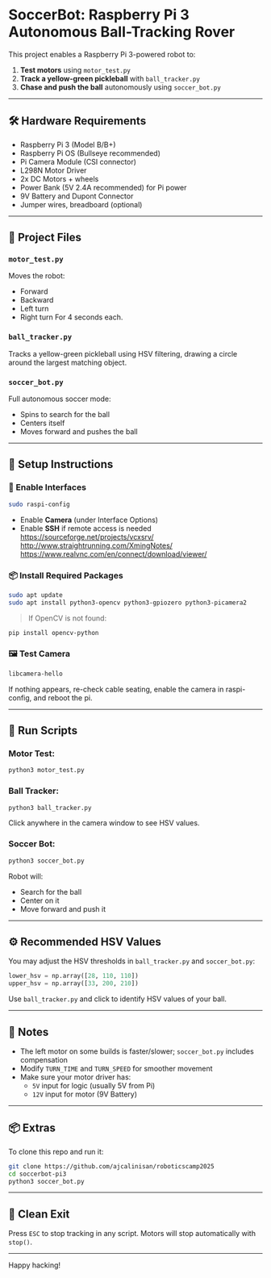 # SoccerBot: Raspberry Pi 3 Autonomous Ball-Tracking Rover

This project enables a Raspberry Pi 3-powered robot to:

1. **Test motors** using `motor_test.py`
2. **Track a yellow-green pickleball** with `ball_tracker.py`
3. **Chase and push the ball** autonomously using `soccer_bot.py`

---

## 🛠 Hardware Requirements

- Raspberry Pi 3 (Model B/B+)
- Raspberry Pi OS (Bullseye recommended)
- Pi Camera Module (CSI connector)
- L298N Motor Driver
- 2x DC Motors + wheels
- Power Bank (5V 2.4A recommended) for Pi power
- 9V Battery and Dupont Connector
- Jumper wires, breadboard (optional)

---

## 📁 Project Files

### `motor_test.py`

Moves the robot:

- Forward
- Backward
- Left turn
- Right turn 
For 4 seconds each.

### `ball_tracker.py`

Tracks a yellow-green pickleball using HSV filtering, drawing a circle around the largest matching object.

### `soccer_bot.py`

Full autonomous soccer mode:

- Spins to search for the ball
- Centers itself
- Moves forward and pushes the ball

---

## 🧪 Setup Instructions

### 🔌 Enable Interfaces

```bash
sudo raspi-config
```

- Enable **Camera** (under Interface Options)
- Enable **SSH** if remote access is needed
https://sourceforge.net/projects/vcxsrv/
http://www.straightrunning.com/XmingNotes/
https://www.realvnc.com/en/connect/download/viewer/
### 📦 Install Required Packages

```bash
sudo apt update
sudo apt install python3-opencv python3-gpiozero python3-picamera2
```

> If OpenCV is not found:

```bash
pip install opencv-python
```

### 🖼️ Test Camera

```bash
libcamera-hello
```

If nothing appears, re-check cable seating, enable the camera in raspi-config, and reboot the pi.

---

## 🧪 Run Scripts

### Motor Test:

```bash
python3 motor_test.py
```

### Ball Tracker:

```bash
python3 ball_tracker.py
```

Click anywhere in the camera window to see HSV values.

### Soccer Bot:

```bash
python3 soccer_bot.py
```

Robot will:

- Search for the ball
- Center on it
- Move forward and push it

---

## ⚙️ Recommended HSV Values

You may adjust the HSV thresholds in `ball_tracker.py` and `soccer_bot.py`:

```python
lower_hsv = np.array([28, 110, 110])
upper_hsv = np.array([33, 200, 210])
```

Use `ball_tracker.py` and click to identify HSV values of your ball.

---

## 🤖 Notes

- The left motor on some builds is faster/slower; `soccer_bot.py` includes compensation
- Modify `TURN_TIME` and `TURN_SPEED` for smoother movement
- Make sure your motor driver has:
  - `5V` input for logic (usually 5V from Pi)
  - `12V` input for motor (9V Battery)

---

## 📦 Extras

To clone this repo and run it:

```bash
git clone https://github.com/ajcalinisan/roboticscamp2025
cd soccerbot-pi3
python3 soccer_bot.py
```

---

## 🧼 Clean Exit

Press `ESC` to stop tracking in any script. Motors will stop automatically with `stop()`.

---

Happy hacking!

